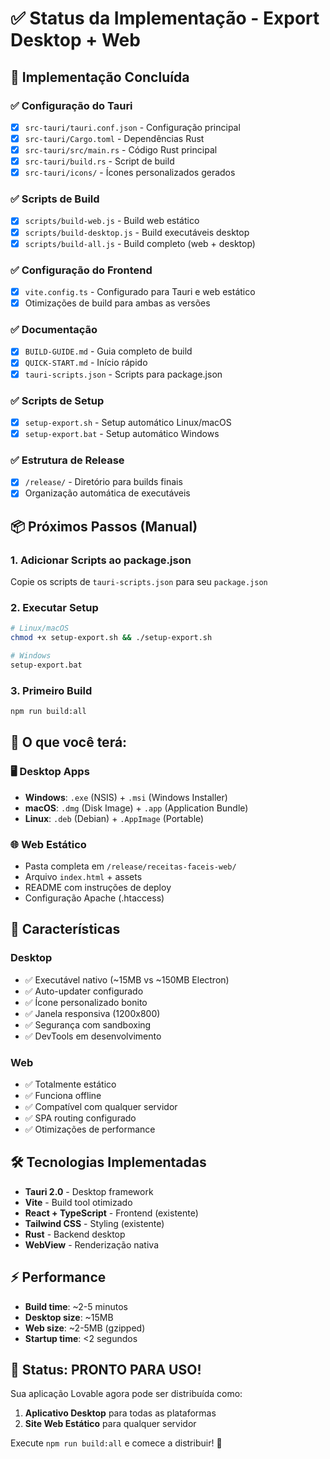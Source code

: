 # ✅ Status da Implementação - Export Desktop + Web

## 🎯 Implementação Concluída

### ✅ Configuração do Tauri
- [x] `src-tauri/tauri.conf.json` - Configuração principal
- [x] `src-tauri/Cargo.toml` - Dependências Rust
- [x] `src-tauri/src/main.rs` - Código Rust principal
- [x] `src-tauri/build.rs` - Script de build
- [x] `src-tauri/icons/` - Ícones personalizados gerados

### ✅ Scripts de Build
- [x] `scripts/build-web.js` - Build web estático
- [x] `scripts/build-desktop.js` - Build executáveis desktop
- [x] `scripts/build-all.js` - Build completo (web + desktop)

### ✅ Configuração do Frontend
- [x] `vite.config.ts` - Configurado para Tauri e web estático
- [x] Otimizações de build para ambas as versões

### ✅ Documentação
- [x] `BUILD-GUIDE.md` - Guia completo de build
- [x] `QUICK-START.md` - Início rápido
- [x] `tauri-scripts.json` - Scripts para package.json

### ✅ Scripts de Setup
- [x] `setup-export.sh` - Setup automático Linux/macOS
- [x] `setup-export.bat` - Setup automático Windows

### ✅ Estrutura de Release
- [x] `/release/` - Diretório para builds finais
- [x] Organização automática de executáveis

## 📦 Próximos Passos (Manual)

### 1. Adicionar Scripts ao package.json
Copie os scripts de `tauri-scripts.json` para seu `package.json`

### 2. Executar Setup
```bash
# Linux/macOS
chmod +x setup-export.sh && ./setup-export.sh

# Windows
setup-export.bat
```

### 3. Primeiro Build
```bash
npm run build:all
```

## 🎁 O que você terá:

### 🖥️ Desktop Apps
- **Windows**: `.exe` (NSIS) + `.msi` (Windows Installer)
- **macOS**: `.dmg` (Disk Image) + `.app` (Application Bundle)  
- **Linux**: `.deb` (Debian) + `.AppImage` (Portable)

### 🌐 Web Estático
- Pasta completa em `/release/receitas-faceis-web/`
- Arquivo `index.html` + assets
- README com instruções de deploy
- Configuração Apache (.htaccess)

## 🚀 Características

### Desktop
- ✅ Executável nativo (~15MB vs ~150MB Electron)
- ✅ Auto-updater configurado
- ✅ Ícone personalizado bonito
- ✅ Janela responsiva (1200x800)
- ✅ Segurança com sandboxing
- ✅ DevTools em desenvolvimento

### Web
- ✅ Totalmente estático
- ✅ Funciona offline
- ✅ Compatível com qualquer servidor
- ✅ SPA routing configurado
- ✅ Otimizações de performance

## 🛠️ Tecnologias Implementadas

- **Tauri 2.0** - Desktop framework
- **Vite** - Build tool otimizado
- **React + TypeScript** - Frontend (existente)
- **Tailwind CSS** - Styling (existente)
- **Rust** - Backend desktop
- **WebView** - Renderização nativa

## ⚡ Performance

- **Build time**: ~2-5 minutos
- **Desktop size**: ~15MB
- **Web size**: ~2-5MB (gzipped)
- **Startup time**: <2 segundos

## 🎉 Status: PRONTO PARA USO!

Sua aplicação Lovable agora pode ser distribuída como:
1. **Aplicativo Desktop** para todas as plataformas
2. **Site Web Estático** para qualquer servidor

Execute `npm run build:all` e comece a distribuir! 🚀